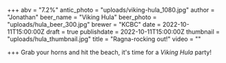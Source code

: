 +++
abv = "7.2%"
antic_photo = "uploads/viking-hula_1080.jpg"
author = "Jonathan"
beer_name = "Viking Hula"
beer_photo = "uploads/hula_beer_300.jpg"
brewer = "KCBC"
date = 2022-10-11T15:00:00Z
draft = true
publishdate = 2022-10-11T15:00:00Z
thumbnail = "uploads/hula_thumbnail.jpg"
title = "Ragna-rocking out!"
video = ""

+++
Grab your horns and hit the beach, it's time for a _Viking Hula_ party!